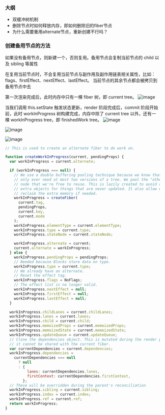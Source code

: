 ### 大纲
- 双缓冲树机制
- 删除节点时如何释放内存，即如何删除旧的fiber节点
- 为什么需要重用alternate节点，重新创建不行吗？

### 创建备用节点的方法

如果没有备用节点，则新建一个，否则复用。备用节点会复制当前节点的 child 以及 sibling 等属性

在复用当前节点时，不会复用当前节点与副作用及副作用链表相关属性，比如：flags、firstEffect、nextEffect、lastEffect。
当前节点的其余节点都会被拷贝到备用节点中去

第一次渲染完成后，此时内存中只有一棵 fiber 树，即 current tree。
![image](https://github.com/lizuncong/mini-react/blob/master/imgs/double-fiber-01.jpg)

当我们调用 this.setState 触发状态更新，render 阶段完成后，commit 阶段开始前，此时 workInProgress 树构建完成，内存中除了 current tree 以外，还有一棵 workInProgress tree，即 finishedWork tree。
![image](https://github.com/lizuncong/mini-react/blob/master/imgs/double-fiber-02.jpg)

![image](https://github.com/lizuncong/mini-react/blob/master/imgs/double-fiber-03.jpg)

![image](https://github.com/lizuncong/mini-react/blob/master/imgs/double-fiber-04.jpg)

```js
// This is used to create an alternate fiber to do work on.

function createWorkInProgress(current, pendingProps) {
  var workInProgress = current.alternate;

  if (workInProgress === null) {
    // We use a double buffering pooling technique because we know that we'll
    // only ever need at most two versions of a tree. We pool the "other" unused
    // node that we're free to reuse. This is lazily created to avoid allocating
    // extra objects for things that are never updated. It also allow us to
    // reclaim the extra memory if needed.
    workInProgress = createFiber(
      current.tag,
      pendingProps,
      current.key,
      current.mode
    );
    workInProgress.elementType = current.elementType;
    workInProgress.type = current.type;
    workInProgress.stateNode = current.stateNode;

    workInProgress.alternate = current;
    current.alternate = workInProgress;
  } else {
    workInProgress.pendingProps = pendingProps;
    // Needed because Blocks store data on type.
    workInProgress.type = current.type;
    // We already have an alternate.
    // Reset the effect tag.
    workInProgress.flags = NoFlags;
    // The effect list is no longer valid.
    workInProgress.nextEffect = null;
    workInProgress.firstEffect = null;
    workInProgress.lastEffect = null;
  }

  workInProgress.childLanes = current.childLanes;
  workInProgress.lanes = current.lanes;
  workInProgress.child = current.child;
  workInProgress.memoizedProps = current.memoizedProps;
  workInProgress.memoizedState = current.memoizedState;
  workInProgress.updateQueue = current.updateQueue;
  // Clone the dependencies object. This is mutated during the render phase, so
  // it cannot be shared with the current fiber.
  var currentDependencies = current.dependencies;
  workInProgress.dependencies =
    currentDependencies === null
      ? null
      : {
          lanes: currentDependencies.lanes,
          firstContext: currentDependencies.firstContext,
        };
  // These will be overridden during the parent's reconciliation
  workInProgress.sibling = current.sibling;
  workInProgress.index = current.index;
  workInProgress.ref = current.ref;
  return workInProgress;
}
```
